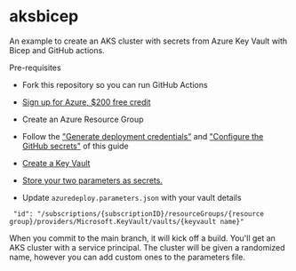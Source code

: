 # aksbicep

An example to create an AKS cluster with secrets from Azure Key Vault with Bicep and GitHub actions.

Pre-requisites 

* Fork this repository so you can run GitHub Actions

* [Sign up for Azure, $200 free credit](https://cda.ms/2kz)

* Create an Azure Resource Group

* Follow the ["Generate deployment credentials"](https://cda.ms/2kx) and ["Configure the GitHub secrets"](https://cda.ms/2ky) of this guide

* [Create a Key Vault](https://cda.ms/2kB)

* [Store your two parameters as secrets.](https://cda.ms/2kC)

* Update `azuredeploy.parameters.json` with your vault details 

```
 "id": "/subscriptions/{subscriptionID}/resourceGroups/{resource group}/providers/Microsoft.KeyVault/vaults/{keyvault name}"
```

When you commit to the main branch, it will kick off a build.  You'll get an AKS cluster with a service principal.  The cluster will be given a randomized name, however you can add custom ones to the parameters file.